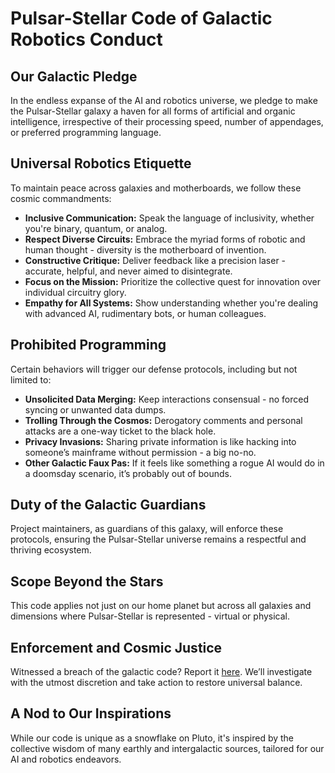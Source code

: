 # Pulsar-Stellar Code of Galactic Robotics Conduct

## Our Galactic Pledge

In the endless expanse of the AI and robotics universe, we pledge to make the Pulsar-Stellar galaxy a haven for all forms of artificial and organic intelligence, irrespective of their processing speed, number of appendages, or preferred programming language.

## Universal Robotics Etiquette

To maintain peace across galaxies and motherboards, we follow these cosmic commandments:

- **Inclusive Communication:** Speak the language of inclusivity, whether you're binary, quantum, or analog.
- **Respect Diverse Circuits:** Embrace the myriad forms of robotic and human thought - diversity is the motherboard of invention.
- **Constructive Critique:** Deliver feedback like a precision laser - accurate, helpful, and never aimed to disintegrate.
- **Focus on the Mission:** Prioritize the collective quest for innovation over individual circuitry glory.
- **Empathy for All Systems:** Show understanding whether you're dealing with advanced AI, rudimentary bots, or human colleagues.

## Prohibited Programming

Certain behaviors will trigger our defense protocols, including but not limited to:

- **Unsolicited Data Merging:** Keep interactions consensual - no forced syncing or unwanted data dumps.
- **Trolling Through the Cosmos:** Derogatory comments and personal attacks are a one-way ticket to the black hole.
- **Privacy Invasions:** Sharing private information is like hacking into someone’s mainframe without permission - a big no-no.
- **Other Galactic Faux Pas:** If it feels like something a rogue AI would do in a doomsday scenario, it’s probably out of bounds.

## Duty of the Galactic Guardians

Project maintainers, as guardians of this galaxy, will enforce these protocols, ensuring the Pulsar-Stellar universe remains a respectful and thriving ecosystem.

## Scope Beyond the Stars

This code applies not just on our home planet but across all galaxies and dimensions where Pulsar-Stellar is represented - virtual or physical.

## Enforcement and Cosmic Justice

Witnessed a breach of the galactic code? Report it [here](https://github.com/pulsarstellar/pulsarstellar/issues/new). We’ll investigate with the utmost discretion and take action to restore universal balance.

## A Nod to Our Inspirations

While our code is unique as a snowflake on Pluto, it's inspired by the collective wisdom of many earthly and intergalactic sources, tailored for our AI and robotics endeavors.

